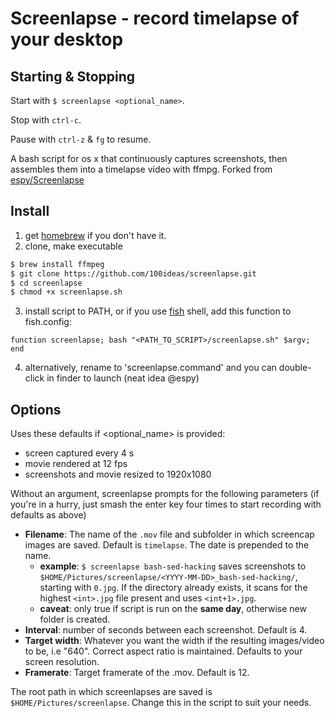 Screenlapse - record timelapse of your desktop
===========

Starting & Stopping
-------------------
Start with `$ screenlapse <optional_name>`.

Stop with `ctrl-c`.

Pause with `ctrl-z` & `fg` to resume.

A bash script for os x that continuously captures screenshots, then assembles them into a timelapse video with ffmpg. Forked from [espy/Screenlapse](https://github.com/espy/Screenlapse)

Install
-------------

1. get [homebrew](http://brew.sh) if you don't have it.
2. clone, make executable
```bash
$ brew install ffmpeg
$ git clone https://github.com/100ideas/screenlapse.git
$ cd screenlapse
$ chmod +x screenlapse.sh
```
3. install script to PATH, or if you use [fish](http://fishshell.com) shell, add this function to fish.config:
```fishshell
function screenlapse; bash "<PATH_TO_SCRIPT>/screenlapse.sh" $argv; end
```
4. alternatively, rename to 'screenlapse.command' and you can double-click in finder to launch (neat idea @espy)

Options
-------------
Uses these defaults if <optional_name> is provided: 
- screen captured every 4 s
- movie rendered at 12 fps
- screenshots and movie resized to 1920x1080

Without an argument, screenlapse prompts for the following parameters (if you're in a hurry, just smash the enter key four times to start recording with defaults as above)
* __Filename__: The name of the `.mov` file and subfolder in which screencap images are saved. Default is `timelapse`. The date is prepended to the name.
  * __example__: `$ screenlapse bash-sed-hacking` saves screenshots to `$HOME/Pictures/screenlapse/<YYYY-MM-DD>_bash-sed-hacking/`, starting with `0.jpg`. If the directory already exists, it scans for the highest `<int>.jpg` file present and uses `<int+1>.jpg`.
  * __caveat__: only true if script is run on the __same day__, otherwise new folder is created.
* __Interval__: number of seconds between each screenshot. Default is 4.
* __Target width__: Whatever you want the width if the resulting images/video to be, i.e "640". Correct aspect ratio is maintained. Defaults to your screen resolution.
* __Framerate__: Target framerate of the .mov. Default is 12.

The root path in which screenlapses are saved is `$HOME/Pictures/screenlapse`. Change this in the script to suit your needs.
